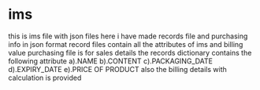 # ims
this is ims file with json files
here i have made records file and purchasing info in json format
record files contain all the attributes of ims and billing value
purchasing file is for sales details
the records dictionary contains the following attribute
a).NAME
b).CONTENT
c).PACKAGING_DATE
d).EXPIRY_DATE
e).PRICE OF PRODUCT
also the billing details with calculation is provided
